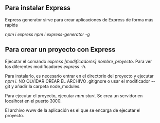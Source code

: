 
## Para instalar Express
Express generator sirve para crear aplicaciones de Express de forma más rápida

*npm i express*
*npm i express-generator -g*

## Para crear un proyecto con Express
Ejecutar el comando *express [modificadores] nombre_proyecto*.
Para ver los diferentes modificadores *express -h*.

Para instalarlo, es necesario entrar en el directorio del proyecto y ejecutar *npm i*.
NO OLVIDAR CREAR EL ARCHIVO .gitignore o usar el modificador --git y añadir la carpeta node_modules.

Para ejecutar el proyecto, ejecutar *npm start*. Se crea un servidor en localhost en el puerto 3000.

El archivo www de la aplicación es el que se encarga de ejecutar el proyecto.
